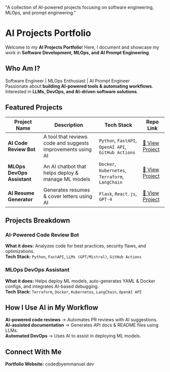 
"A collection of AI-powered projects focusing on software engineering, MLOps, and prompt engineering."

#  AI Projects Portfolio   

Welcome to my **AI Projects Portfolio**! Here, I document and showcase my work in **Software Development, MLOps, and AI Prompt Engineering**.  

##  Who Am I?  
Software Engineer | MLOps Enthusiast | AI Prompt Engineer  
Passionate about **building AI-powered tools & automating workflows**.  
Interested in **LLMs, DevOps, and AI-driven software solutions**.  

##  Featured Projects  

| Project Name | Description | Tech Stack | Repo Link |
|-------------|-------------|------------|-----------|
| **AI Code Review Bot** | A tool that reviews code and suggests improvements using AI | `Python`, `FastAPI`, `OpenAI API`, `GitHub Actions` | [🔗 View Project](#) |
| **MLOps DevOps Assistant** | An AI chatbot that helps deploy & manage ML models | `Docker`, `Kubernetes`, `Terraform`, `LangChain` | [🔗 View Project](#) |
| **AI Resume Generator** | Generates resumes & cover letters using AI | `Flask`, `React.js`, `GPT-4` | [🔗 View Project](#) |

##  Projects Breakdown  

###  AI-Powered Code Review Bot  
 **What it does:** Analyzes code for best practices, security flaws, and optimizations.  
 **Tech Stack:** `Python`, `FastAPI`, `LLMs (GPT/Mistral)`, `GitHub Actions`  

###  MLOps DevOps Assistant  
**What it does:** Helps deploy ML models, auto-generates YAML & Docker configs, and integrates AI-based debugging.  
**Tech Stack:** `Terraform`, `Docker`, `Kubernetes`, `LangChain`, `OpenAI API`  


##  How I Use AI in My Workflow  
 **AI-powered code reviews** → Automates PR reviews with AI suggestions.  
 **AI-assisted documentation** → Generates API docs & README files using LLMs.  
 **Automated DevOps** → Uses AI to assist in deploying ML models.  

##  Connect With Me  
 **Portfolio Website:** codedbyemmanuel.dev 

